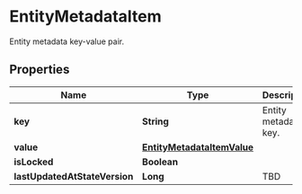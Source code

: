

# EntityMetadataItem

Entity metadata key-value pair.

## Properties

| Name | Type | Description | Notes |
|------------ | ------------- | ------------- | -------------|
|**key** | **String** | Entity metadata key. |  |
|**value** | [**EntityMetadataItemValue**](EntityMetadataItemValue.md) |  |  |
|**isLocked** | **Boolean** |  |  |
|**lastUpdatedAtStateVersion** | **Long** | TBD |  |




